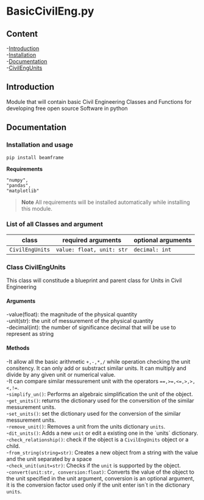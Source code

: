 # BasicCivilEng.py
## Content
-[Introduction](##Introductio)  <br />
-[Installation](##Installation)  <br />
-[Documentation](##Documentation)  <br />
    -[CivilEngUnits](###CivilEngUnits) <br />

## Introduction
Module that will contain basic Civil Engineering Classes and Functions for developing free open source Software in python
## Documentation
### Installation and usage
```
pip install beamframe
```

**Requirements**

```
"numpy",
"pandas",
"matplotlib"
```
> **Note** All requirements will be installed automatically while installing this module.
### List of all Classes and argument
| class | required arguments | optional arguments |
| -- | -- | -- |
| `CivilEngUnits` | `value: float, unit: str`  | `decimal: int` |

### Class CivilEngUnits
This class will constitude a blueprint and parent class for Units in Civil Engineering

#### Arguments
-value(float): the magnitude of the physical quantity  <br />
-unit(str): the unit of messurement of the physical quantity  <br />
-decimal(int): the number of significance decimal that will be use to represent as string  <br />

#### Methods
-It allow all the basic arithmetic `+,-,*,/` while operation checking the unit consitency. It can only add or substract similar units. It can multiply and divide by any given unit or numerical value.<br />
-It can compare similar messurement unit with the operators `==,>=,<=,>,>,<,!=`. <br />
-`simplify_un()`: Performs an algebraic simplification the unit of the object.<br />
-`get_units()`: returns the dictionary used for the conversition of the similar messurement units.<br />
-`set_units()`: set the dictionary used for the conversion of the similar messurement units.<br />
-`remove_unit()`: Removes a unit from the units dictionary `units`.<br />
-`dit_units()`: Adds  a new `unit` or edit a existing one in the ´units´ dictionary.<br />
-`check_relationship()`: check if the object is a `CivilEngUnits` object or a child.<br /> 
-`from_string(string=str)`: Creates a new object from a string with the value and the unit separated by a space <br />
-`check_unit(unit=str)`: Checks if the `unit` is supported by the object. <br />
-`convert(unit:str, conversion:float)`: Converts the value of the object to the unit specified in the unit argument, conversion is an optional argument, it is the conversion factor used only if the unit enter isn´t in the dictionary `units`.





   
